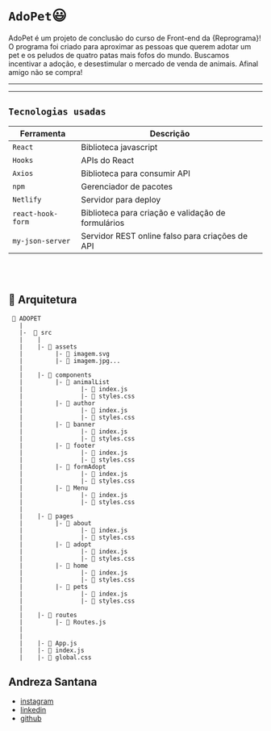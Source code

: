 # `AdoPet`😃

AdoPet é um projeto de conclusão do curso de Front-end da {Reprograma}!
O programa foi criado para aproximar as pessoas que querem adotar um pet e os peludos de quatro patas mais fofos do mundo. Buscamos incentivar a adoção, e desestimular o mercado de venda de animais. Afinal amigo não se compra! 


---
------
## `Tecnologias usadas`

| Ferramenta | Descrição |
| --- | --- |
| `React` | Biblioteca javascript |
| `Hooks` | APIs do React |
| `Axios` | Biblioteca para consumir API|
| `npm` | Gerenciador de pacotes|
| `Netlify` | Servidor para deploy|
| `react-hook-form` | Biblioteca para criação e validação de formulários|
| `my-json-server` | Servidor REST online falso para criações de API |

<br>
<br>

## 📁 Arquitetura 

```
 📁 ADOPET
   |
   |-  📁 src
   |    |
   |    |- 📁 assets
   |         |- 📄 imagem.svg
   |         |- 📄 imagem.jpg...
   |
   |    |- 📁 components
   |         |- 📁 animalList 
   |                |- 📄 index.js
   |                |- 📄 styles.css
   |         |- 📁 author 
   |                |- 📄 index.js
   |                |- 📄 styles.css
   |         |- 📁 banner 
   |                |- 📄 index.js
   |                |- 📄 styles.css
   |         |- 📁 footer 
   |                |- 📄 index.js
   |                |- 📄 styles.css
   |         |- 📁 formAdopt 
   |                |- 📄 index.js
   |                |- 📄 styles.css
   |         |- 📁 Menu 
   |                |- 📄 index.js
   |                |- 📄 styles.css
   |
   |    |- 📁 pages
   |         |- 📁 about 
   |                |- 📄 index.js
   |                |- 📄 styles.css
   |         |- 📁 adopt 
   |                |- 📄 index.js
   |                |- 📄 styles.css
   |         |- 📁 home 
   |                |- 📄 index.js
   |                |- 📄 styles.css
   |         |- 📁 pets 
   |                |- 📄 index.js
   |                |- 📄 styles.css
   |
   |    |- 📁 routes
   |         |- 📄 Routes.js 
   |        
   |
   |    |- 📄 App.js   
   |    |- 📄 index.js
   |    |- 📄 global.css

```

## Andreza Santana
- [instagram](https://www.instagram.com/deza.santanna/)
- [linkedin](https://www.linkedin.com/in/andreza-santana-7a4009a2/)
- [github](https://github.com/andrezasantana)
